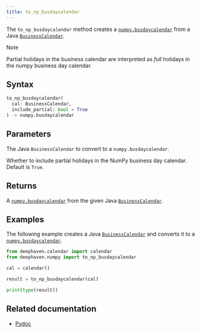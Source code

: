 ```yaml
---
title: to_np_busdaycalendar
---
```


The `to_np_busdaycalendar` method creates a [`numpy.busdaycalendar`](https://numpy.org/doc/stable/reference/generated/numpy.busdaycalendar.html) from a Java [`BusinessCalendar`](/core/javadoc/io/deephaven/time/calendar/BusinessCalendar.html).

> [!NOTE]
> Partial holidays in the business calendar are interpreted as _full_ holidays in the numpy business day calendar.

## Syntax

```python syntax
to_np_busdaycalendar(
  cal: BusinessCalendar,
  include_partial: bool = True
) -> numpy.busdaycalendar
```

## Parameters

<ParamTable>
<Param name="cal" type="BusinessCalendar">

The Java `BusinessCalendar` to convert to a `numpy.busdaycalendar`.

</Param>
<Param name="include_partial" type="bool" optional>

Whether to include partial holidays in the NumPy business day calendar. Default is `True`.

</Param>
</ParamTable>

## Returns

A [`numpy.busdaycalendar`](https://numpy.org/doc/stable/reference/generated/numpy.busdaycalendar.html) from the given Java [`BusinessCalendar`](/core/javadoc/io/deephaven/time/calendar/BusinessCalendar.html).

## Examples

The following example creates a Java [`BusinessCalendar`](/core/javadoc/io/deephaven/time/calendar/BusinessCalendar.html) and converts it to a [`numpy.busdaycalendar`](https://numpy.org/doc/stable/reference/generated/numpy.busdaycalendar.html).

```python order=null
from deephaven.calendar import calendar
from deephaven.numpy import to_np_busdaycalendar

cal = calendar()

result = to_np_busdaycalendar(cal)

print(type(result))
```

## Related documentation

- [Pydoc](/core/pydoc/code/deephaven.numpy.html#deephaven.numpy.to_np_busdaycalendar)
